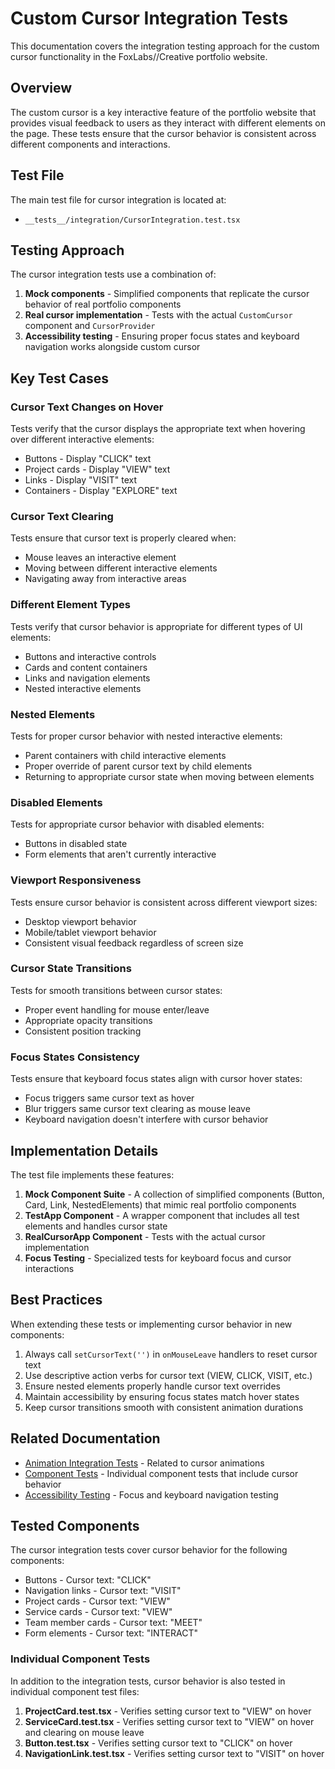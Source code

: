 # Custom Cursor Integration Tests

This documentation covers the integration testing approach for the custom cursor functionality in the FoxLabs//Creative portfolio website.

## Overview

The custom cursor is a key interactive feature of the portfolio website that provides visual feedback to users as they interact with different elements on the page. These tests ensure that the cursor behavior is consistent across different components and interactions.

## Test File

The main test file for cursor integration is located at:
- `__tests__/integration/CursorIntegration.test.tsx`

## Testing Approach

The cursor integration tests use a combination of:

1. **Mock components** - Simplified components that replicate the cursor behavior of real portfolio components
2. **Real cursor implementation** - Tests with the actual `CustomCursor` component and `CursorProvider`
3. **Accessibility testing** - Ensuring proper focus states and keyboard navigation works alongside custom cursor

## Key Test Cases

### Cursor Text Changes on Hover

Tests verify that the cursor displays the appropriate text when hovering over different interactive elements:

- Buttons - Display "CLICK" text
- Project cards - Display "VIEW" text
- Links - Display "VISIT" text
- Containers - Display "EXPLORE" text

### Cursor Text Clearing

Tests ensure that cursor text is properly cleared when:

- Mouse leaves an interactive element
- Moving between different interactive elements
- Navigating away from interactive areas

### Different Element Types

Tests verify that cursor behavior is appropriate for different types of UI elements:

- Buttons and interactive controls
- Cards and content containers
- Links and navigation elements
- Nested interactive elements

### Nested Elements

Tests for proper cursor behavior with nested interactive elements:

- Parent containers with child interactive elements
- Proper override of parent cursor text by child elements
- Returning to appropriate cursor state when moving between elements

### Disabled Elements

Tests for appropriate cursor behavior with disabled elements:

- Buttons in disabled state
- Form elements that aren't currently interactive

### Viewport Responsiveness

Tests ensure cursor behavior is consistent across different viewport sizes:

- Desktop viewport behavior
- Mobile/tablet viewport behavior
- Consistent visual feedback regardless of screen size

### Cursor State Transitions

Tests for smooth transitions between cursor states:

- Proper event handling for mouse enter/leave
- Appropriate opacity transitions
- Consistent position tracking

### Focus States Consistency

Tests ensure that keyboard focus states align with cursor hover states:

- Focus triggers same cursor text as hover
- Blur triggers same cursor text clearing as mouse leave
- Keyboard navigation doesn't interfere with cursor behavior

## Implementation Details

The test file implements these features:

1. **Mock Component Suite** - A collection of simplified components (Button, Card, Link, NestedElements) that mimic real portfolio components
2. **TestApp Component** - A wrapper component that includes all test elements and handles cursor state
3. **RealCursorApp Component** - Tests with the actual cursor implementation
4. **Focus Testing** - Specialized tests for keyboard focus and cursor interactions

## Best Practices

When extending these tests or implementing cursor behavior in new components:

1. Always call `setCursorText('')` in `onMouseLeave` handlers to reset cursor text
2. Use descriptive action verbs for cursor text (VIEW, CLICK, VISIT, etc.)
3. Ensure nested elements properly handle cursor text overrides
4. Maintain accessibility by ensuring focus states match hover states
5. Keep cursor transitions smooth with consistent animation durations

## Related Documentation

- [Animation Integration Tests](./animation-integration-tests.md) - Related to cursor animations
- [Component Tests](./components/) - Individual component tests that include cursor behavior
- [Accessibility Testing](./accessibility-testing.md) - Focus and keyboard navigation testing

## Tested Components

The cursor integration tests cover cursor behavior for the following components:

- Buttons - Cursor text: "CLICK"
- Navigation links - Cursor text: "VISIT"
- Project cards - Cursor text: "VIEW"
- Service cards - Cursor text: "VIEW" 
- Team member cards - Cursor text: "MEET"
- Form elements - Cursor text: "INTERACT"

### Individual Component Tests

In addition to the integration tests, cursor behavior is also tested in individual component test files:

1. **ProjectCard.test.tsx** - Verifies setting cursor text to "VIEW" on hover
2. **ServiceCard.test.tsx** - Verifies setting cursor text to "VIEW" on hover and clearing on mouse leave
3. **Button.test.tsx** - Verifies setting cursor text to "CLICK" on hover
4. **NavigationLink.test.tsx** - Verifies setting cursor text to "VISIT" on hover 